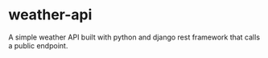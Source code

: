 # weather-api
A simple weather API built with python and django rest framework that calls a public endpoint.

